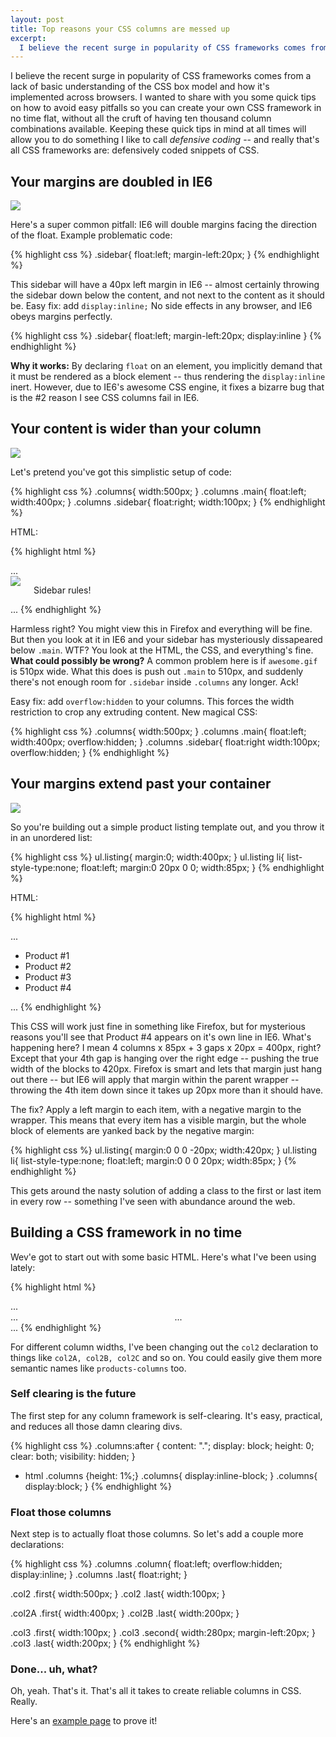 ```yaml
---
layout: post
title: Top reasons your CSS columns are messed up
excerpt:
  I believe the recent surge in popularity of CSS frameworks comes from a lack of basic understanding of the CSS box model and how it's implemented across browsers.  I wanted to share with you some quick tips on how to avoid easy pitfalls so you can create your own CSS framework in no time flat, without all the cruft of having ten thousand column combinations available.  Keeping these quick tips in mind at all times will allow you to do something I like to call <em>defensive coding</em> &ndash; and really that's all CSS frameworks are: defensively coded snippets of CSS.
---
```


I believe the recent surge in popularity of CSS frameworks comes from a lack of basic understanding of the CSS box model and how it's implemented across browsers.  I wanted to share with you some quick tips on how to avoid easy pitfalls so you can create your own CSS framework in no time flat, without all the cruft of having ten thousand column combinations available.  Keeping these quick tips in mind at all times will allow you to do something I like to call *defensive coding* -- and really that's all CSS frameworks are: defensively coded snippets of CSS.

## Your margins are doubled in IE6

<div class="figure">
<img src="https://assets.warpspire.com/images/css-column-tricks/ie6doublefloat.gif" />
</div>

Here's a super common pitfall: IE6 will double margins facing the direction of the float.  Example problematic code:

{% highlight css %}
.sidebar{
  float:left;
  margin-left:20px;
}
{% endhighlight %}

This sidebar will have a 40px left margin in IE6 -- almost certainly throwing the sidebar down below the content, and not next to the content as it should be.  Easy fix: add `display:inline;`  No side effects in any browser, and IE6 obeys margins perfectly.

{% highlight css %}
.sidebar{
  float:left;
  margin-left:20px;
  display:inline
}
{% endhighlight %}

**Why it works:** By declaring `float` on an element, you implicitly demand that it must be rendered as a block element -- thus rendering the `display:inline` inert.  However, due to IE6's awesome CSS engine, it fixes a bizarre bug that is the #2 reason I see CSS columns fail in IE6.

## Your content is wider than your column

<div class="figure">
<img src="https://assets.warpspire.com/images/css-column-tricks/extendingcolumns.gif" />
</div>

Let's pretend you've got this simplistic setup of code:

{% highlight css %}
.columns{
  width:500px;
}
.columns .main{
  float:left;
  width:400px;
}
.columns .sidebar{
  float:right;
  width:100px;
}
{% endhighlight %}

HTML:

{% highlight html %}
<html>
...
<div class="columns">
  <div class="main">
    <img src="/images/awesome.gif" />
  </div><!-- /.main -->
  <div class="sidebar">
    <p>Sidebar rules!</p>
  </div><!-- /.sidbear -->
</div><!-- /.columns -->
...
</html>
{% endhighlight %}

Harmless right? You might view this in Firefox and everything will be fine. But then you look at it in IE6 and your sidebar has mysteriously dissapeared below `.main`.  WTF? You look at the HTML, the CSS, and everything's fine.  **What could possibly be wrong?**  A common problem here is if `awesome.gif` is 510px wide.  What this does is push out `.main` to 510px, and suddenly there's not enough room for `.sidebar` inside `.columns` any longer.  Ack!

Easy fix: add `overflow:hidden` to your columns.  This forces the width restriction to crop any extruding content.  New magical CSS:

{% highlight css %}
.columns{
  width:500px;
}
.columns .main{
  float:left;
  width:400px;
  overflow:hidden;
}
.columns .sidebar{
  float:right
  width:100px;
  overflow:hidden;
}
{% endhighlight %}

## Your margins extend past your container

<div class="figure">
<img src="https://assets.warpspire.com/images/css-column-tricks/negativemargin.gif" />
</div>

So you're building out a simple product listing template out, and you throw it in an unordered list:

{% highlight css %}
ul.listing{
  margin:0;
  width:400px;
}
ul.listing li{
  list-style-type:none;
  float:left;
  margin:0 20px 0 0;
  width:85px;
}
{% endhighlight %}

HTML:

{% highlight html %}
<html>
...
<ul class="listing">
  <li>Product #1</li>
  <li>Product #2</li>
  <li>Product #3</li>
  <li>Product #4</li>
</ul>
...
</html>
{% endhighlight %}

This CSS will work just fine in something like Firefox, but for mysterious reasons you'll see that Product #4 appears on it's own line in IE6.  What's happening here? I mean 4 columns x 85px + 3 gaps x 20px = 400px, right? Except that your 4th gap is hanging over the right edge -- pushing the true width of the blocks to 420px.  Firefox is smart and lets that margin just hang out there -- but IE6 will apply that margin within the parent wrapper -- throwing the 4th item down since it takes up 20px more than it should have.

The fix? Apply a left margin to each item, with a negative margin to the wrapper.  This means that every item has a visible margin, but the whole block of elements are yanked back by the negative margin:

{% highlight css %}
ul.listing{
  margin:0 0 0 -20px;
  width:420px;
}
ul.listing li{
  list-style-type:none;
  float:left;
  margin:0 0 0 20px;
  width:85px;
}
{% endhighlight %}

This gets around the nasty solution of adding a class to the first or last item in every row -- something I've seen with abundance around the web.

## Building a CSS framework in no time

Wev'e got to start out with some basic HTML.  Here's what I've been using lately:

{% highlight html %}
<html>
...
<div class="columns col2">
  <div class="column first">
    ...
  </div><!-- /.first -->
  <div class="column last">
    ...
  </div><!-- /.last -->
</div><!-- /.columns -->
...
</html>
{% endhighlight %}

For different column widths, I've been changing out the `col2` declaration to things like `col2A, col2B, col2C` and so on. You could easily give them more semantic names like `products-columns` too.

### Self clearing is the future

The first step for any column framework is self-clearing. It's easy, practical, and reduces all those damn clearing divs.

{% highlight css %}
.columns:after {
    content: ".";
    display: block;
    height: 0;
    clear: both;
    visibility: hidden;
}
* html .columns {height: 1%;}
.columns{ display:inline-block; }
.columns{ display:block; }
{% endhighlight %}

### Float those columns

Next step is to actually float those columns. So let's add a couple more declarations:

{% highlight css %}
.columns .column{
  float:left;
  overflow:hidden;
  display:inline;
}
.columns .last{ float:right; }

.col2 .first{ width:500px; }
.col2 .last{ width:100px; }

.col2A .first{ width:400px; }
.col2B .last{ width:200px; }

.col3 .first{ width:100px; }
.col3 .second{ width:280px; margin-left:20px; }
.col3 .last{ width:200px; }
{% endhighlight %}

### Done... uh, what?

Oh, yeah. That's it. That's all it takes to create reliable columns in CSS. Really.

Here's an [example page](https://assets.warpspire.com/images/css-column-tricks/example.html) to prove it!